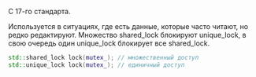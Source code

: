С 17-го стандарта.

Используется в ситуациях, где есть данные, которые часто читают, но редко редактируют.
Множество shared_lock блокируют unique_lock, в свою очередь один unique_lock блокирует все shared_lock. 

```c++
std::shared_lock lock(mutex_); // множественный доступ
std::unique_lock lock(mutex_); // единичный доступ
```
